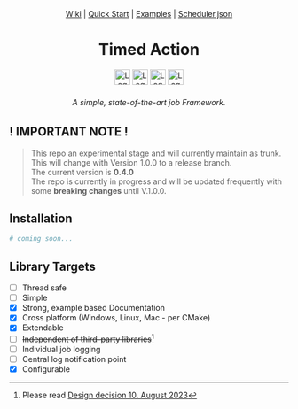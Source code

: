 <div align="center">
<a href="https://github.com/CodebyCR/TimedAction/wiki">Wiki</a> 
| 
<a href="QuickStart.md">Quick Start</a>
|
<a href="examples">Examples</a>
|
<a href="https://github.com/CodebyCR/TimedAction/wiki/Configuration#example-schedulerjson">Scheduler.json</a>
</div>

<h1 align="center">Timed Action</h1>

<div align="center">
    <img height="28" src="https://img.shields.io/badge/C%2B%2B-00599C?style=for-the-badge&logo=c%2B%2B&logoColor=white" alt="Logo" >
    <img height="28" src="https://img.shields.io/badge/SonarLint-CB2029?style=for-the-badge&logo=sonarlint&logoColor=white" alt="Logo">
    <img height="28" src="https://img.shields.io/badge/CMake-064F8C?style=for-the-badge&logo=cmake&logoColor=white" alt="Logo">
    <img height="28" src="https://img.shields.io/github/license/CodeByCR/TimedAction?style=for-the-badge" alt="Logo">
    <h6><em>A simple, state-of-the-art job Framework.</em></h6>
</div>

## ! IMPORTANT NOTE !

> This repo an experimental stage and will currently maintain as trunk.<br/>
> This will change with Version 1.0.0 to a release branch.<br/>
> The current version is <b>0.4.0</b><br/>
> The repo is currently in progress and will be updated frequently with some <b>breaking changes</b> until V.1.0.0.<br/>

## Installation

```bash
# coming soon...
```

## Library Targets

- [ ] Thread safe
- [ ] Simple
- [x] Strong, example based Documentation
- [x] Cross platform (Windows, Linux, Mac - per CMake)
- [x] Extendable
- [ ] ~~Independent of third-party libraries~~[^1]
- [ ] Individual job logging
- [ ] Central log notification point
- [x] Configurable

[^1]: Please read <a href="https://github.com/CodebyCR/TimedAction/wiki/Design-decision#10-august-2023">Design decision 10. August 2023</a>
